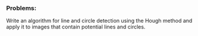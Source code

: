 ### Problems:
Write an algorithm for line and circle detection using the Hough method and apply it to images that contain potential lines and circles. 
